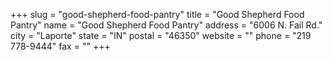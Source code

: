 +++
slug = "good-shepherd-food-pantry"
title = "Good Shepherd Food Pantry"
name = "Good Shepherd Food Pantry"
address = "6006 N. Fail Rd."
city = "Laporte"
state = "IN"
postal = "46350"
website = ""
phone = "219 778-9444"
fax = ""
+++
